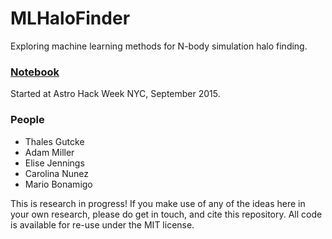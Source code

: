 # MLHaloFinder

Exploring machine learning methods for N-body simulation halo finding.

### [Notebook](https://github.com/thalesada/MLHaloFinder/blob/master/HaloFinder.ipynb)

Started at Astro Hack Week NYC, September 2015.

### People

* Thales Gutcke
* Adam Miller
* Elise Jennings
* Carolina Nunez 
* Mario Bonamigo

This is research in progress! If you make use of any of the ideas here in your own research, please do get in touch, and cite this repository. All code is available for re-use under the MIT license.
